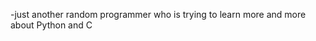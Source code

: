 -just another random programmer who is trying to learn more and more about Python and C

<!---
maitreyee-xo/maitreyee-xo is a ✨ special ✨ repository because its `README.md` (this file) appears on your GitHub profile.
You can click the Preview link to take a look at your changes.
--->

